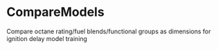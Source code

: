 # CompareModels
Compare octane rating/fuel blends/functional groups as dimensions for ignition delay model training
